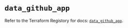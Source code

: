 # `data_github_app`

Refer to the Terraform Registory for docs: [`data_github_app`](https://registry.terraform.io/providers/integrations/github/5.25.0/docs/data-sources/app).
